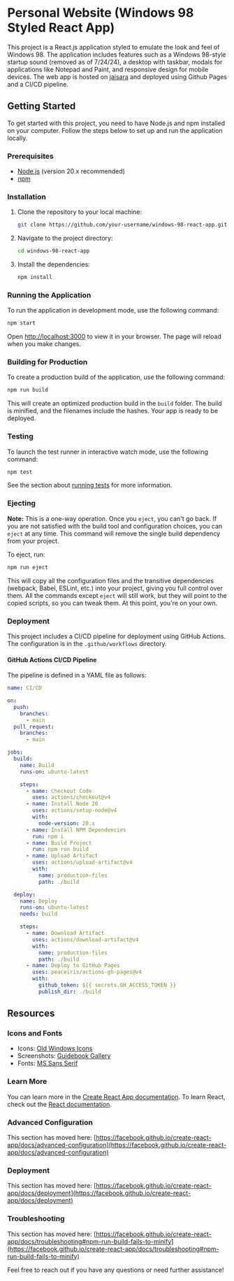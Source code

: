 # Personal Website (Windows 98 Styled React App)

This project is a React.js application styled to emulate the look and feel of Windows 98. The application includes features such as a Windows 98-style startup sound (removed as of 7/24/24), a desktop with taskbar, modals for applications like Notepad and Paint, and responsive design for mobile devices. The web app is hosted on [jaisara](https://www.jaisara.org/) and deployed using Github Pages and a CI/CD pipeline. 

## Getting Started

To get started with this project, you need to have Node.js and npm installed on your computer. Follow the steps below to set up and run the application locally.

### Prerequisites

- [Node.js](https://nodejs.org/) (version 20.x recommended)
- [npm](https://www.npmjs.com/)

### Installation

1. Clone the repository to your local machine:
    ```bash
    git clone https://github.com/your-username/windows-98-react-app.git
    ```
2. Navigate to the project directory:
    ```bash
    cd windows-98-react-app
    ```
3. Install the dependencies:
    ```bash
    npm install
    ```

### Running the Application

To run the application in development mode, use the following command:
```bash
npm start
```
Open [http://localhost:3000](http://localhost:3000) to view it in your browser. The page will reload when you make changes.

### Building for Production

To create a production build of the application, use the following command:
```bash
npm run build
```
This will create an optimized production build in the `build` folder. The build is minified, and the filenames include the hashes. Your app is ready to be deployed.

### Testing

To launch the test runner in interactive watch mode, use the following command:
```bash
npm test
```
See the section about [running tests](https://facebook.github.io/create-react-app/docs/running-tests) for more information.

### Ejecting

**Note:** This is a one-way operation. Once you `eject`, you can't go back. If you are not satisfied with the build tool and configuration choices, you can `eject` at any time. This command will remove the single build dependency from your project.

To eject, run:
```bash
npm run eject
```
This will copy all the configuration files and the transitive dependencies (webpack, Babel, ESLint, etc.) into your project, giving you full control over them. All the commands except `eject` will still work, but they will point to the copied scripts, so you can tweak them. At this point, you're on your own.

### Deployment

This project includes a CI/CD pipeline for deployment using GitHub Actions. The configuration is in the `.github/workflows` directory.

#### GitHub Actions CI/CD Pipeline

The pipeline is defined in a YAML file as follows:

```yaml
name: CI/CD

on:
  push:
    branches:
      - main
  pull_request:
    branches:
      - main

jobs:
  build:
    name: Build
    runs-on: ubuntu-latest

    steps:
      - name: Checkout Code
        uses: actions/checkout@v4
      - name: Install Node 20
        uses: actions/setup-node@v4
        with:
          node-version: 20.x
      - name: Install NPM Dependencies
        run: npm i
      - name: Build Project
        run: npm run build
      - name: Upload Artifact
        uses: actions/upload-artifact@v4
        with:
          name: production-files
          path: ./build

  deploy:
    name: Deploy
    runs-on: ubuntu-latest
    needs: build

    steps:
      - name: Download Artifact
        uses: actions/download-artifact@v4
        with:
          name: production-files
          path: ./build
      - name: Deploy to GitHub Pages
        uses: peaceiris/actions-gh-pages@v4
        with:
          github_token: ${{ secrets.GH_ACCESS_TOKEN }}
          publish_dir: ./build
```

## Resources

### Icons and Fonts

- Icons: [Old Windows Icons](https://oldwindowsicons.tumblr.com/tagged/windows%2098)
- Screenshots: [Guidebook Gallery](https://guidebookgallery.org/screenshots/win98)
- Fonts: [MS Sans Serif](https://fontstruct.com/fontstructions/show/2096359/ms-sans-serif-1-1)

### Learn More

You can learn more in the [Create React App documentation](https://facebook.github.io/create-react-app/docs/getting-started). To learn React, check out the [React documentation](https://reactjs.org/).

### Advanced Configuration

This section has moved here: [https://facebook.github.io/create-react-app/docs/advanced-configuration](https://facebook.github.io/create-react-app/docs/advanced-configuration)

### Deployment

This section has moved here: [https://facebook.github.io/create-react-app/docs/deployment](https://facebook.github.io/create-react-app/docs/deployment)

### Troubleshooting

This section has moved here: [https://facebook.github.io/create-react-app/docs/troubleshooting#npm-run-build-fails-to-minify](https://facebook.github.io/create-react-app/docs/troubleshooting#npm-run-build-fails-to-minify)

Feel free to reach out if you have any questions or need further assistance!